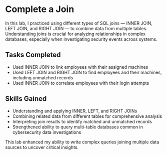 # Complete a Join

In this lab, I practiced using different types of SQL joins — INNER JOIN, LEFT JOIN, and RIGHT JOIN — to combine data from multiple tables. Understanding joins is crucial for analyzing relationships in complex databases, especially when investigating security events across systems.

## Tasks Completed

- Used INNER JOIN to link employees with their assigned machines  
- Used LEFT JOIN and RIGHT JOIN to find employees and their machines, including unmatched records  
- Used INNER JOIN to correlate employees with their login attempts  

## Skills Gained

- Understanding and applying INNER, LEFT, and RIGHT JOINs  
- Combining related data from different tables for comprehensive analysis  
- Interpreting join results to identify matched and unmatched records  
- Strengthened ability to query multi-table databases common in cybersecurity data investigations

This lab enhanced my ability to write complex queries joining multiple data sources to uncover critical insights.
